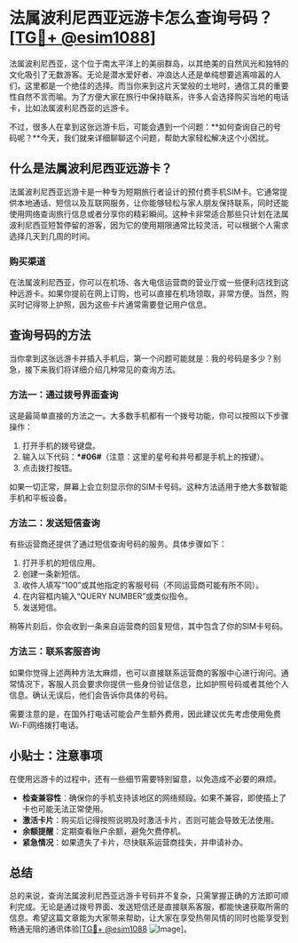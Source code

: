 # 法属波利尼西亚远游卡怎么查询号码？[[TG💪+ @esim1088](https://t.me/s/esim1088)]

法属波利尼西亚，这个位于南太平洋上的美丽群岛，以其绝美的自然风光和独特的文化吸引了无数游客。无论是潜水爱好者、冲浪达人还是单纯想要逃离喧嚣的人们，这里都是一个绝佳的选择。而当你来到这片天堂般的土地时，通信工具的重要性自然不言而喻。为了方便大家在旅行中保持联系，许多人会选择购买当地的电话卡，比如法属波利尼西亚的远游卡。

不过，很多人在拿到这张远游卡后，可能会遇到一个问题：**如何查询自己的号码呢？**今天，我们就来详细聊聊这个问题，帮助大家轻松解决这个小困扰。

## 什么是法属波利尼西亚远游卡？

法属波利尼西亚远游卡是一种专为短期旅行者设计的预付费手机SIM卡。它通常提供本地通话、短信以及互联网服务，让你能够轻松与家人朋友保持联系，同时还能使用网络查询旅行信息或者分享你的精彩瞬间。这种卡非常适合那些只计划在法属波利尼西亚短暂停留的游客，因为它的使用期限通常比较灵活，可以根据个人需求选择几天到几周的时间。

### 购买渠道

在法属波利尼西亚，你可以在机场、各大电信运营商的营业厅或一些便利店找到这种远游卡。如果你提前在网上订购，也可以直接在机场领取，非常方便。当然，购买时记得带上护照，因为这些卡片通常需要登记用户信息。

## 查询号码的方法

当你拿到这张远游卡并插入手机后，第一个问题可能就是：我的号码是多少？别急，接下来我们将详细介绍几种常见的查询方法。

### 方法一：通过拨号界面查询

这是最简单直接的方法之一。大多数手机都有一个拨号功能，你可以按照以下步骤操作：

1. 打开手机的拨号键盘。
2. 输入以下代码：**\*#06#**（注意：这里的星号和井号都是手机上的按键）。
3. 点击拨打按钮。

如果一切正常，屏幕上会立刻显示你的SIM卡号码。这种方法适用于绝大多数智能手机和平板设备。

### 方法二：发送短信查询

有些运营商还提供了通过短信查询号码的服务。具体步骤如下：

1. 打开手机的短信应用。
2. 创建一条新短信。
3. 收件人填写“100”或其他指定的客服号码（不同运营商可能有所不同）。
4. 在内容框内输入“QUERY NUMBER”或类似指令。
5. 发送短信。

稍等片刻后，你会收到一条来自运营商的回复短信，其中包含了你的SIM卡号码。

### 方法三：联系客服咨询

如果你觉得上述两种方法太麻烦，也可以直接联系运营商的客服中心进行询问。通常情况下，客服人员会要求你提供一些身份验证信息，比如护照号码或者其他个人信息。确认无误后，他们会告诉你具体的号码。

需要注意的是，在国外打电话可能会产生额外费用，因此建议优先考虑使用免费Wi-Fi网络拨打电话。

## 小贴士：注意事项

在使用远游卡的过程中，还有一些细节需要特别留意，以免造成不必要的麻烦。

- **检查兼容性**：确保你的手机支持该地区的网络频段。如果不兼容，即使插上了卡也可能无法正常使用。
- **激活卡片**：购买后记得按照说明及时激活卡片，否则可能会导致无法使用。
- **余额提醒**：定期查看账户余额，避免欠费停机。
- **紧急情况**：如果遗失了卡片，尽快联系运营商挂失，并申请补办。

## 总结

总的来说，查询法属波利尼西亚远游卡号码并不复杂，只需掌握正确的方法即可顺利完成。无论是通过拨号界面、发送短信还是直接联系客服，都能快速获取所需的信息。希望这篇文章能为大家带来帮助，让大家在享受热带风情的同时也能享受到畅通无阻的通讯体验[[TG💪+ @esim1088](https://t.me/s/esim1088) ![Image](https://i.postimg.cc/4NQfJmqS/Snipaste-2025-05-13-00-14-12.png)]。